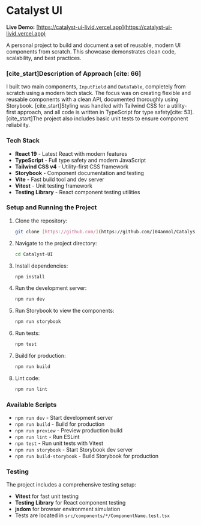 # Catalyst UI

**Live Demo:** [https://catalyst-ui-livid.vercel.app](https://catalyst-ui-livid.vercel.app)

A personal project to build and document a set of reusable, modern UI components from scratch. This showcase demonstrates clean code, scalability, and best practices.

### [cite_start]Description of Approach [cite: 66]

I built two main components, `InputField` and `DataTable`, completely from scratch using a modern tech stack. The focus was on creating flexible and reusable components with a clean API, documented thoroughly using Storybook. [cite_start]Styling was handled with Tailwind CSS for a utility-first approach, and all code is written in TypeScript for type safety[cite: 53]. [cite_start]The project also includes basic unit tests to ensure component reliability.

### Tech Stack

- **React 19** - Latest React with modern features
- **TypeScript** - Full type safety and modern JavaScript
- **Tailwind CSS v4** - Utility-first CSS framework
- **Storybook** - Component documentation and testing
- **Vite** - Fast build tool and dev server
- **Vitest** - Unit testing framework
- **Testing Library** - React component testing utilities

### Setup and Running the Project

1.  Clone the repository:
    ```bash
    git clone [https://github.com/](https://github.com/)04anmol/Catalyst-UI.git
    ```
2.  Navigate to the project directory:
    ```bash
    cd Catalyst-UI
    ```
3.  Install dependencies:
    ```bash
    npm install
    ```
4.  Run the development server:
    ```bash
    npm run dev
    ```
5.  Run Storybook to view the components:
    ```bash
    npm run storybook
    ```
6.  Run tests:
    ```bash
    npm test
    ```
7.  Build for production:
    ```bash
    npm run build
    ```
8.  Lint code:
    ```bash
    npm run lint
    ```

### Available Scripts

- `npm run dev` - Start development server
- `npm run build` - Build for production
- `npm run preview` - Preview production build
- `npm run lint` - Run ESLint
- `npm test` - Run unit tests with Vitest
- `npm run storybook` - Start Storybook dev server
- `npm run build-storybook` - Build Storybook for production

### Testing

The project includes a comprehensive testing setup:
- **Vitest** for fast unit testing
- **Testing Library** for React component testing
- **jsdom** for browser environment simulation
- Tests are located in `src/components/*/ComponentName.test.tsx`
